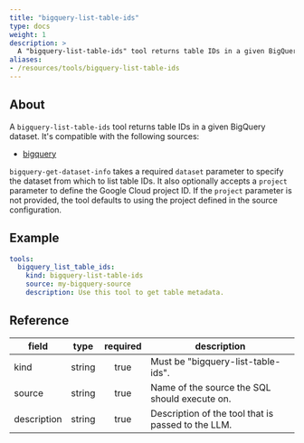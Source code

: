 ```yaml
---
title: "bigquery-list-table-ids"
type: docs
weight: 1
description: >
  A "bigquery-list-table-ids" tool returns table IDs in a given BigQuery dataset.
aliases:
- /resources/tools/bigquery-list-table-ids
---
```


## About

A `bigquery-list-table-ids` tool returns table IDs in a given BigQuery dataset.
It's compatible with the following sources:

- [bigquery](../../sources/bigquery.md)

`bigquery-get-dataset-info` takes a required `dataset` parameter to specify the dataset
from which to list table IDs. It also optionally accepts a `project` parameter to
define the Google Cloud project ID. If the `project` parameter is not provided, the
tool defaults to using the project defined in the source configuration.

## Example

```yaml
tools:
  bigquery_list_table_ids:
    kind: bigquery-list-table-ids
    source: my-bigquery-source
    description: Use this tool to get table metadata.
```

## Reference

| **field**   |                  **type**                  | **required** | **description**                                                                                  |
|-------------|:------------------------------------------:|:------------:|--------------------------------------------------------------------------------------------------|
| kind        |                   string                   |     true     | Must be "bigquery-list-table-ids".                                                               |
| source      |                   string                   |     true     | Name of the source the SQL should execute on.                                                    |
| description |                   string                   |     true     | Description of the tool that is passed to the LLM.                                               |
